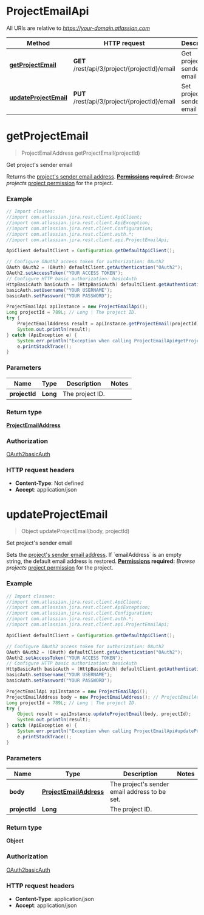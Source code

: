 # ProjectEmailApi

All URIs are relative to *https://your-domain.atlassian.com*

Method | HTTP request | Description
------------- | ------------- | -------------
[**getProjectEmail**](ProjectEmailApi.md#getProjectEmail) | **GET** /rest/api/3/project/{projectId}/email | Get project&#x27;s sender email
[**updateProjectEmail**](ProjectEmailApi.md#updateProjectEmail) | **PUT** /rest/api/3/project/{projectId}/email | Set project&#x27;s sender email

<a name="getProjectEmail"></a>
# **getProjectEmail**
> ProjectEmailAddress getProjectEmail(projectId)

Get project&#x27;s sender email

Returns the [project&#x27;s sender email address](https://confluence.atlassian.com/x/dolKLg).  **[Permissions](#permissions) required:** *Browse projects* [project permission](https://confluence.atlassian.com/x/yodKLg) for the project.

### Example
```java
// Import classes:
//import com.atlassian.jira.rest.client.ApiClient;
//import com.atlassian.jira.rest.client.ApiException;
//import com.atlassian.jira.rest.client.Configuration;
//import com.atlassian.jira.rest.client.auth.*;
//import com.atlassian.jira.rest.client.api.ProjectEmailApi;

ApiClient defaultClient = Configuration.getDefaultApiClient();

// Configure OAuth2 access token for authorization: OAuth2
OAuth OAuth2 = (OAuth) defaultClient.getAuthentication("OAuth2");
OAuth2.setAccessToken("YOUR ACCESS TOKEN");
// Configure HTTP basic authorization: basicAuth
HttpBasicAuth basicAuth = (HttpBasicAuth) defaultClient.getAuthentication("basicAuth");
basicAuth.setUsername("YOUR USERNAME");
basicAuth.setPassword("YOUR PASSWORD");

ProjectEmailApi apiInstance = new ProjectEmailApi();
Long projectId = 789L; // Long | The project ID.
try {
    ProjectEmailAddress result = apiInstance.getProjectEmail(projectId);
    System.out.println(result);
} catch (ApiException e) {
    System.err.println("Exception when calling ProjectEmailApi#getProjectEmail");
    e.printStackTrace();
}
```

### Parameters

Name | Type | Description  | Notes
------------- | ------------- | ------------- | -------------
 **projectId** | **Long**| The project ID. |

### Return type

[**ProjectEmailAddress**](ProjectEmailAddress.md)

### Authorization

[OAuth2](../README.md#OAuth2)[basicAuth](../README.md#basicAuth)

### HTTP request headers

 - **Content-Type**: Not defined
 - **Accept**: application/json

<a name="updateProjectEmail"></a>
# **updateProjectEmail**
> Object updateProjectEmail(body, projectId)

Set project&#x27;s sender email

Sets the [project&#x27;s sender email address](https://confluence.atlassian.com/x/dolKLg).  If &#x60;emailAddress&#x60; is an empty string, the default email address is restored.  **[Permissions](#permissions) required:** *Browse projects* [project permission](https://confluence.atlassian.com/x/yodKLg) for the project.

### Example
```java
// Import classes:
//import com.atlassian.jira.rest.client.ApiClient;
//import com.atlassian.jira.rest.client.ApiException;
//import com.atlassian.jira.rest.client.Configuration;
//import com.atlassian.jira.rest.client.auth.*;
//import com.atlassian.jira.rest.client.api.ProjectEmailApi;

ApiClient defaultClient = Configuration.getDefaultApiClient();

// Configure OAuth2 access token for authorization: OAuth2
OAuth OAuth2 = (OAuth) defaultClient.getAuthentication("OAuth2");
OAuth2.setAccessToken("YOUR ACCESS TOKEN");
// Configure HTTP basic authorization: basicAuth
HttpBasicAuth basicAuth = (HttpBasicAuth) defaultClient.getAuthentication("basicAuth");
basicAuth.setUsername("YOUR USERNAME");
basicAuth.setPassword("YOUR PASSWORD");

ProjectEmailApi apiInstance = new ProjectEmailApi();
ProjectEmailAddress body = new ProjectEmailAddress(); // ProjectEmailAddress | The project's sender email address to be set.
Long projectId = 789L; // Long | The project ID.
try {
    Object result = apiInstance.updateProjectEmail(body, projectId);
    System.out.println(result);
} catch (ApiException e) {
    System.err.println("Exception when calling ProjectEmailApi#updateProjectEmail");
    e.printStackTrace();
}
```

### Parameters

Name | Type | Description  | Notes
------------- | ------------- | ------------- | -------------
 **body** | [**ProjectEmailAddress**](ProjectEmailAddress.md)| The project&#x27;s sender email address to be set. |
 **projectId** | **Long**| The project ID. |

### Return type

**Object**

### Authorization

[OAuth2](../README.md#OAuth2)[basicAuth](../README.md#basicAuth)

### HTTP request headers

 - **Content-Type**: application/json
 - **Accept**: application/json

